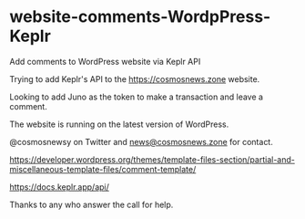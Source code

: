 # website-comments-WordpPress-Keplr
Add comments to WordPress website via Keplr API

Trying to add Keplr's API to the https://cosmosnews.zone website. 

Looking to add Juno as the token to make a transaction and leave a comment. 

The website is running on the latest version of WordPress.

@cosmosnewsy on Twitter and news@cosmosnews.zone for contact. 

https://developer.wordpress.org/themes/template-files-section/partial-and-miscellaneous-template-files/comment-template/

https://docs.keplr.app/api/

Thanks to any who answer the call for help. 
